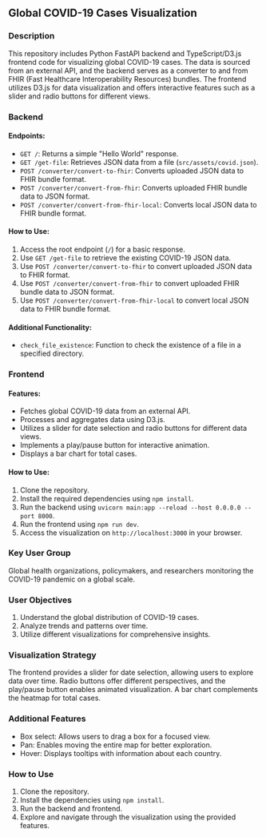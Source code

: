 ## **Global COVID-19 Cases Visualization**

### **Description**

This repository includes Python FastAPI backend and TypeScript/D3.js frontend code for visualizing global COVID-19 cases. The data is sourced from an external API, and the backend serves as a converter to and from FHIR (Fast Healthcare Interoperability Resources) bundles. The frontend utilizes D3.js for data visualization and offers interactive features such as a slider and radio buttons for different views.

### **Backend**

#### **Endpoints:**

- `GET /`: Returns a simple "Hello World" response.
- `GET /get-file`: Retrieves JSON data from a file (`src/assets/covid.json`).
- `POST /converter/convert-to-fhir`: Converts uploaded JSON data to FHIR bundle format.
- `POST /converter/convert-from-fhir`: Converts uploaded FHIR bundle data to JSON format.
- `POST /converter/convert-from-fhir-local`: Converts local JSON data to FHIR bundle format.

#### **How to Use:**

1. Access the root endpoint (`/`) for a basic response.
2. Use `GET /get-file` to retrieve the existing COVID-19 JSON data.
3. Use `POST /converter/convert-to-fhir` to convert uploaded JSON data to FHIR format.
4. Use `POST /converter/convert-from-fhir` to convert uploaded FHIR bundle data to JSON format.
5. Use `POST /converter/convert-from-fhir-local` to convert local JSON data to FHIR bundle format.

#### **Additional Functionality:**

- `check_file_existence`: Function to check the existence of a file in a specified directory.

### **Frontend**

#### **Features:**

- Fetches global COVID-19 data from an external API.
- Processes and aggregates data using D3.js.
- Utilizes a slider for date selection and radio buttons for different data views.
- Implements a play/pause button for interactive animation.
- Displays a bar chart for total cases.

#### **How to Use:**

1. Clone the repository.
2. Install the required dependencies using `npm install`.
3. Run the backend using `uvicorn main:app --reload --host 0.0.0.0 --port 8000`.
4. Run the frontend using `npm run dev`.
5. Access the visualization on `http://localhost:3000` in your browser.

### **Key User Group**

Global health organizations, policymakers, and researchers monitoring the COVID-19 pandemic on a global scale.

### **User Objectives**

1. Understand the global distribution of COVID-19 cases.
2. Analyze trends and patterns over time.
3. Utilize different visualizations for comprehensive insights.

### **Visualization Strategy**

The frontend provides a slider for date selection, allowing users to explore data over time. Radio buttons offer different perspectives, and the play/pause button enables animated visualization. A bar chart complements the heatmap for total cases.

### **Additional Features**

- Box select: Allows users to drag a box for a focused view.
- Pan: Enables moving the entire map for better exploration.
- Hover: Displays tooltips with information about each country.

### **How to Use**

1. Clone the repository.
2. Install the dependencies using `npm install`.
3. Run the backend and frontend.
4. Explore and navigate through the visualization using the provided features.

